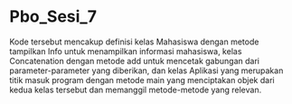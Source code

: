 # Pbo_Sesi_7
Kode tersebut mencakup definisi kelas Mahasiswa dengan metode tampilkan Info untuk menampilkan informasi mahasiswa, kelas Concatenation dengan metode add untuk mencetak gabungan dari parameter-parameter yang diberikan, dan kelas Aplikasi yang merupakan titik masuk program dengan metode main yang menciptakan objek dari kedua kelas tersebut dan memanggil metode-metode yang relevan.
